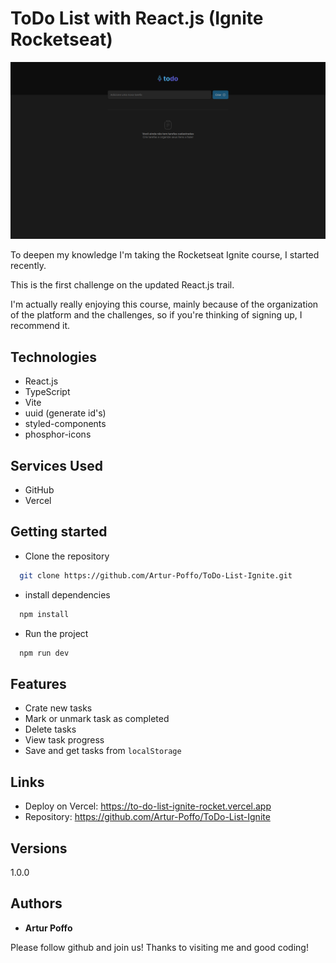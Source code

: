 # ToDo List with React.js (Ignite Rocketseat)

![Print of project](https://raw.githubusercontent.com/Artur-Poffo/ToDo-List-Ignite/main/public/readme/Home.png)

To deepen my knowledge I'm taking the Rocketseat Ignite course, I started recently.

This is the first challenge on the updated React.js trail.

I'm actually really enjoying this course, mainly because of the organization of the platform and the challenges, so if you're thinking of signing up, I recommend it.

## Technologies

- React.js
- TypeScript
- Vite
- uuid (generate id's)
- styled-components
- phosphor-icons

## Services Used

- GitHub
- Vercel

## Getting started

- Clone the repository
```bash
  git clone https://github.com/Artur-Poffo/ToDo-List-Ignite.git
```
- install dependencies
```bash
  npm install
```
- Run the project
```bash
  npm run dev
```

## Features

- Crate new tasks
- Mark or unmark task as completed
- Delete tasks
- View task progress
- Save and get tasks from `localStorage`

## Links

- Deploy on Vercel: https://to-do-list-ignite-rocket.vercel.app
- Repository: https://github.com/Artur-Poffo/ToDo-List-Ignite

## Versions

1.0.0

## Authors

- **Artur Poffo**

Please follow github and join us! Thanks to visiting me and good coding!